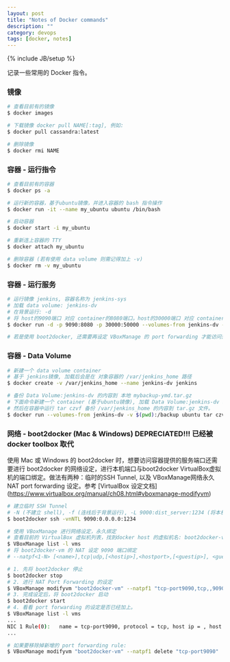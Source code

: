 ```yaml
---
layout: post
title: "Notes of Docker commands"
description: ""
category: devops
tags: [docker, notes]
---
```

{% include JB/setup %}

记录一些常用的 Docker 指令。

### 镜像

```bash
# 查看目前有的镜像
$ docker images

# 下载镜像 docker pull NAME[:tag], 例如:
$ docker pull cassandra:latest

# 删除镜像
$ docker rmi NAME
```

### 容器 - 运行指令

```bash
# 查看目前有的容器
$ docker ps -a

# 运行新的容器，基于ubuntu镜像，并进入容器的 bash 指令操作
$ docker run -it --name my_ubuntu ubuntu /bin/bash

# 启动容器
$ docker start -i my_ubuntu

# 重新连上容器的 TTY
$ docker attach my_ubuntu

# 删除容器 (若有使用 data volume 则需记得加上 -v)
$ docker rm -v my_ubuntu
```

### 容器 - 运行服务

```bash
# 运行镜像 jenkins, 容器名称为 jenkins-sys
# 加载 data volume: jenkins-dv
# 在背景运行: -d
# 将 host的9090端口 对应 container的8080端口。host的30000端口 对应 container的50000端口
$ docker run -d -p 9090:8080 -p 30000:50000 --volumes-from jenkins-dv --name jenkins-sys jenkins

# 若是使用 boot2docker, 还需要再设定 VBoxManage 的 port forwarding 才能访问到 docker容器的 服务端口，参见下面 网络部分。
```

### 容器 - Data Volume

```bash
# 新建一个 data volume container
# 基于 jenkins镜像, 加载后会是在 对象容器的 /var/jenkins_home 路径
$ docker create -v /var/jenkins_home --name jenkins-dv jenkins

# 备份 Data Volume:jenkins-dv 的内容到 本地 mybackup-ymd.tar.gz
# 下面命令新建一个 container (基于ubuntu镜像), 加载 Data Volume:jenkins-dv 以及 本地当前路径pwd于容器中的/backup/, 
# 然后在容器中运行 tar czvf 备份 /var/jenkins_home 的内容到 tar.gz 文件。
$ docker run --volumes-from jenkins-dv -v $(pwd):/backup ubuntu tar czvf /backup/mybackup-ymd.tar.gz /var/jenkins_home
```

### 网络 - boot2docker (Mac & Windows) DEPRECIATED!!! 已经被 docker toolbox 取代

使用 Mac 或 Windows 的 boot2docker 时，想要访问容器提供的服务端口还需要进行 boot2docker 的网络设定，进行本机端口与boot2docker VirtualBox虚拟机的端口绑定。做法有两种：临时的SSH Tunnel, 以及 VBoxManage网络永久 NAT port forwarding 设定。参考 [VirtualBox 设定文档] (https://www.virtualbox.org/manual/ch08.html#vboxmanage-modifyvm)

```bash
# 建立临时 SSH Tunnel
# -N (不建立 shell), -f (连线后于背景运行), -L 9000:dist_server:1234 (将本机9000端口引导到目标机器的1234端口), 例如:
$ boot2docker ssh -vnNTL 9090:0.0.0.0:1234

# 使用 VBoxManage 进行网络设定，永久绑定
# 查看目前的 VirtualBox 虚拟机列表，找到docker host 的虚拟机名: boot2docker-vm
$ VBoxManage list -l vms
# 将 boot2docker-vm 的 NAT 设定 9090 端口绑定
# --natpf<1-N> [<name>],tcp|udp,[<hostip>],<hostport>,[<guestip>], <guestport>

# 1. 先将 boot2docker 停止
$ boot2docker stop
# 2. 进行 NAT Port Forwarding 的设定
$ VBoxManage modifyvm "boot2docker-vm" --natpf1 "tcp-port9090,tcp,,9090,,9090";
# 3. 完成设定后，将 boot2docker 启动
$ boot2docker start
# 4. 看看 port forwarding 的设定是否已经加上。
$ VBoxManage list -l vms
...
NIC 1 Rule(0):   name = tcp-port9090, protocol = tcp, host ip = , host port = 9090, guest ip = , guest port = 9090
...

# 如果要移除掉新增的 port forwarding rule:
$ VBoxManage modifyvm "boot2docker-vm" --natpf1 delete "tcp-port9090"

```





